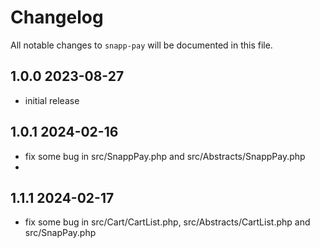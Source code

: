 # Changelog

All notable changes to `snapp-pay` will be documented in this file.

## 1.0.0 2023-08-27

- initial release

## 1.0.1 2024-02-16

- fix some bug in src/SnappPay.php and src/Abstracts/SnappPay.php
- 
## 1.1.1 2024-02-17

- fix some bug in src/Cart/CartList.php, src/Abstracts/CartList.php and src/SnapPay.php

